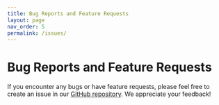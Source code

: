 ```yaml
---
title: Bug Reports and Feature Requests
layout: page
nav_order: 5
permalink: /issues/
---
```


# Bug Reports and Feature Requests

If you encounter any bugs or have feature requests, please feel free to create an issue in our [GitHub repository](https://github.com/WMS-Engineering/AusMap/issues). We appreciate your feedback!
